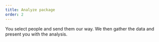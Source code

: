 ```yaml
---
title: Analyze package
order: 2
---
```


You select people and send them our way. We then gather the data and present you with the analysis.
